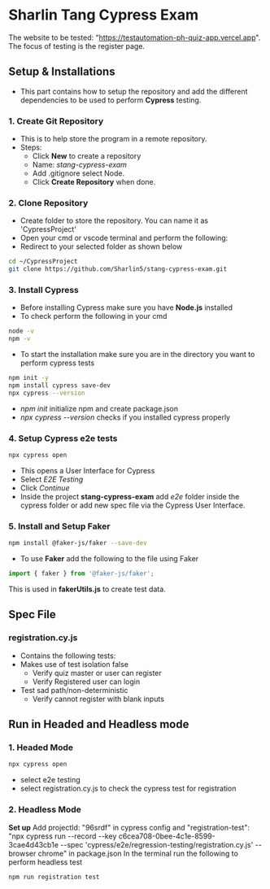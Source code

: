 # Sharlin Tang Cypress Exam
The website to be tested: "https://testautomation-ph-quiz-app.vercel.app". The focus of testing is the register page.

## Setup & Installations
- This part contains how to setup the repository and add the different dependencies to be used to perform **Cypress** testing.
### 1. Create Git Repository
- This is to help store the program in a remote repository.
- Steps:
    - Click **New** to create a repository
    - Name: *stang-cypress-exam*
    - Add .gitignore select Node.
    - Click **Create Repository** when done.
### 2. Clone Repository
- Create folder to store the repository. You can name it as 'CypressProject'
- Open your cmd or vscode terminal and perform the following:
- Redirect to your selected folder as shown below
```bash
cd ~/CypressProject
git clone https://github.com/Sharlin5/stang-cypress-exam.git
```
### 3. Install Cypress
- Before installing Cypress make sure you have **Node.js** installed
- To check perform the following in your cmd
```bash
node -v
npm -v
```
- To start the installation make sure you are in the directory you want to perform cypress tests
```bash
npm init -y
npm install cypress save-dev
npx cypress --version
```
- *npm init* initialize npm and create package.json 
- *npx cypress --version* checks if you installed cypress properly
### 4. Setup Cypress e2e tests
```bash
npx cypress open
```
- This opens a User Interface for Cypress
- Select *E2E Testing*
- Click *Continue*
- Inside the project **stang-cypress-exam** add *e2e* folder inside the cypress folder or add new spec file via the Cypress User Interface.
### 5. Install and Setup Faker
```bash
npm install @faker-js/faker --save-dev
```
- To use **Faker** add the following to the file using Faker
```js
import { faker } from '@faker-js/faker';
```
This is used in **fakerUtils.js** to create test data.

## Spec File
### registration.cy.js
- Contains the following tests:
- Makes use of test isolation false
    - Verify quiz master or user can register
    - Verify Registered user can login
- Test sad path/non-deterministic
    - Verify cannot register with blank inputs

## Run in Headed and Headless mode
### 1. Headed Mode
```bash
npx cypress open
```
- select e2e testing
- select registration.cy.js to check the cypress test for registration
### 2. Headless Mode
**Set up**
Add projectId: "96srdf" in cypress config and "registration-test": "npx cypress run --record --key c6cea708-0bee-4c1e-8599-3cae4d43cb1e --spec 'cypress/e2e/regression-testing/registration.cy.js' --browser chrome" in package.json
In the terminal run the following to perform headless test
```bash
npm run registration test
```



